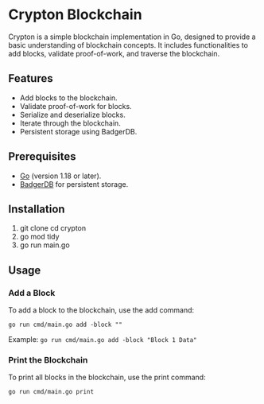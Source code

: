 # Crypton Blockchain

Crypton is a simple blockchain implementation in Go, designed to provide a basic understanding of blockchain concepts. It includes functionalities to add blocks, validate proof-of-work, and traverse the blockchain.

## Features

- Add blocks to the blockchain.
- Validate proof-of-work for blocks.
- Serialize and deserialize blocks.
- Iterate through the blockchain.
- Persistent storage using BadgerDB.

## Prerequisites

- [Go](https://golang.org/) (version 1.18 or later).
- [BadgerDB](https://github.com/dgraph-io/badger) for persistent storage.

## Installation

1.  git clone cd crypton
2.  go mod tidy
3.  go run main.go

## Usage

### Add a Block

To add a block to the blockchain, use the add command:

`go run cmd/main.go add -block ""`

Example:
`go run cmd/main.go add -block "Block 1 Data"`

### Print the Blockchain

To print all blocks in the blockchain, use the print command:

`go run cmd/main.go print`
